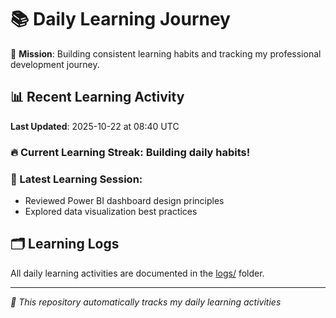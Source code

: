 # 📚 Daily Learning Journey

🎯 **Mission**: Building consistent learning habits and tracking my professional development journey.

## 📊 Recent Learning Activity

**Last Updated**: 2025-10-22 at 08:40 UTC

### 🔥 Current Learning Streak: Building daily habits!

### 📝 Latest Learning Session:
- Reviewed Power BI dashboard design principles
- Explored data visualization best practices

## 🗂️ Learning Logs

All daily learning activities are documented in the [logs/](./logs/) folder.

---
*🤖 This repository automatically tracks my daily learning activities*
